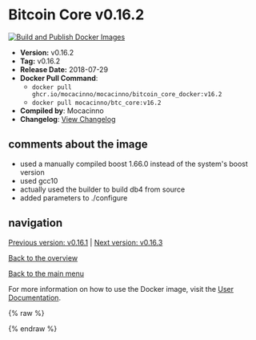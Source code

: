 # Bitcoin Core v0.16.2

[![Build and Publish Docker Images](https://github.com/mocacinno/bitcoin_core_docker/actions/workflows/build-and-publish.yml/badge.svg?branch=v16.2)](https://github.com/mocacinno/bitcoin_core_docker/actions/workflows/build-and-publish.yml)

- **Version:** v0.16.2
- **Tag:** v0.16.2
- **Release Date:** 2018-07-29
- **Docker Pull Command**:
  - `docker pull ghcr.io/mocacinno/mocacinno/bitcoin_core_docker:v16.2`
  - `docker pull mocacinno/btc_core:v16.2`
- **Compiled by**: Mocacinno
- **Changelog**: [View Changelog](https://github.com/bitcoin/bitcoin/blob/v0.16.2/doc/release-notes.md)

## comments about the image

- used a manually compiled boost 1.66.0 instead of the system's boost version
- used gcc10
- actually used the builder to build db4 from source
- added parameters to ./configure

## navigation

[Previous version: v0.16.1](./v16.1.md) | [Next version: v0.16.3](./v16.3.md)

[Back to the overview](./Readme.md)

[Back to the main menu](../Readme.md)

For more information on how to use the Docker image, visit the [User Documentation](../userdocs/Readme.md).

<!-- Google tag (gtag.js) -->
{% raw %}
<script async src="https://www.googletagmanager.com/gtag/js?id=G-BPC6NC6FF9"></script>
<script>
  window.dataLayer = window.dataLayer || [];
  function gtag(){dataLayer.push(arguments);}
  gtag('js', new Date());
  gtag('config', 'G-BPC6NC6FF9');
</script>
{% endraw %}
